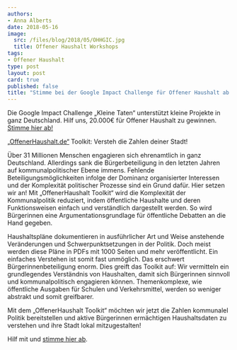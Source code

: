```yaml
---
authors: 
- Anna Alberts
date: 2018-05-16
image:
  src: /files/blog/2018/05/OHHGIC.jpg
  title: Offener Haushalt Workshops
tags:
- Offener Haushalt
type: post
layout: post
card: true
published: false
title: "Stimme bei der Google Impact Challenge für Offener Haushalt ab!" 
---
```


Die Google Impact Challenge „Kleine Taten“ unterstützt kleine Projekte in ganz Deutschland. Hilf uns, 20.000€ für Offener Haushalt zu gewinnen. [Stimme hier ab!](https://impactchallenge.withgoogle.com/deutschland2018/charities/okfn)


[„OffenerHaushalt.de“](https://offenerhaushalt.de/) Toolkit: Versteh die Zahlen deiner Stadt!

Über 31 Millionen Menschen engagieren sich ehrenamtlich in ganz Deutschland. Allerdings sank die Bürgerbeteiligung in den letzten Jahren auf kommunalpolitischer Ebene immens. Fehlende Beteiligungsmöglichkeiten infolge der Dominanz organisierter Interessen und der Komplexität politischer Prozesse sind ein Grund dafür. Hier setzen wir an! Mit „OffenerHaushalt Toolkit“  wird die Komplexität der Kommunalpolitik reduziert, indem öffentliche Haushalte und deren Funktionsweisen einfach und verständlich dargestellt werden. So wird Bürgerinnen eine Argumentationsgrundlage für öffentliche Debatten an die Hand gegeben.

Haushaltspläne dokumentieren in ausführlicher Art und Weise anstehende Veränderungen und Schwerpunktsetzungen in der Politik. Doch meist werden diese Pläne in PDFs mit 1000 Seiten und mehr veröffentlicht. Ein einfaches Verstehen ist somit fast unmöglich. Das erschwert Bürgerinnenbeteiligung enorm. Dies greift das Toolkit auf: Wir vermitteln ein grundlegendes Verständnis von Haushalten, damit sich Bürgerinnen sinnvoll und kommunalpolitisch engagieren können. Themenkomplexe, wie öffentliche Ausgaben für Schulen und Verkehrsmittel, werden so weniger abstrakt und somit greifbarer. 

Mit dem „OffenerHaushalt Toolkit“ möchten wir jetzt die Zahlen kommunalel Politik bereitstellen und aktive Bürgerinnen ermächtigen Haushaltsdaten zu verstehen und ihre Stadt lokal mitzugestalten!

Hilf mit und [stimme hier ab](https://impactchallenge.withgoogle.com/deutschland2018/charities/okfn).
